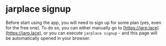 # jarplace signup

Before start using the app, you will need to sign up for some plan (yes, even for the free one). To do so, you can either manually go to [https://jarp.lace](https://jarp.lace), or you can execute `jarplace signup` - and this page will be automatically opened in your browser.
